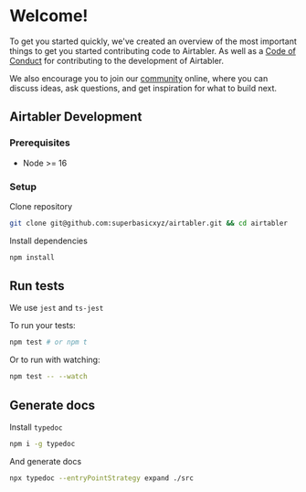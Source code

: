 # Welcome!

To get you started quickly, we've created an overview of the most important things to get you started contributing code to Airtabler. As well as a [Code of Conduct](https://github.com/superbasicxyz/airtabler/blob/master/CODE_OF_CONDUCT.md) for contributing to the development of Airtabler.

We also encourage you to join our [community](https://fullstackdfw.com) online, where you can discuss ideas, ask questions, and get inspiration for what to build next.

## Airtabler Development

### Prerequisites

- Node >= 16

### Setup

Clone repository

```sh
git clone git@github.com:superbasicxyz/airtabler.git && cd airtabler
```

Install dependencies

```sh
npm install
```

## Run tests

We use `jest` and `ts-jest`

To run your tests:

```sh
npm test # or npm t
```

Or to run with watching:

```sh
npm test -- --watch
```

## Generate docs

Install `typedoc`

```sh
npm i -g typedoc
```

And generate docs

```sh
npx typedoc --entryPointStrategy expand ./src
```

